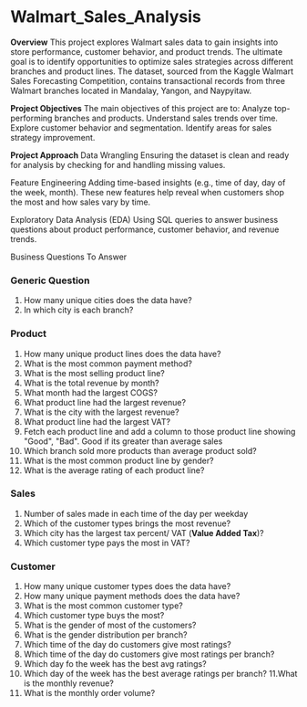 # Walmart_Sales_Analysis

**Overview**
This project explores Walmart sales data to gain insights into store performance, customer behavior, and product trends. The ultimate goal is to identify opportunities to optimize sales strategies across different branches and product lines. The dataset, sourced from the Kaggle Walmart Sales Forecasting Competition, contains transactional records from three Walmart branches located in Mandalay, Yangon, and Naypyitaw.

**Project Objectives**
The main objectives of this project are to:
Analyze top-performing branches and products.
Understand sales trends over time.
Explore customer behavior and segmentation.
Identify areas for sales strategy improvement.

**Project Approach**
Data Wrangling
Ensuring the dataset is clean and ready for analysis by checking for and handling missing values.

Feature Engineering
Adding time-based insights (e.g., time of day, day of the week, month).
These new features help reveal when customers shop the most and how sales vary by time.

Exploratory Data Analysis (EDA)
Using SQL queries to answer business questions about product performance, customer behavior, and revenue trends.

Business Questions To Answer

### Generic Question

1. How many unique cities does the data have?
2. In which city is each branch?

### Product

1. How many unique product lines does the data have?
2. What is the most common payment method?
3. What is the most selling product line?
4. What is the total revenue by month?
5. What month had the largest COGS?
6. What product line had the largest revenue?
5. What is the city with the largest revenue?
6. What product line had the largest VAT?
7. Fetch each product line and add a column to those product line showing "Good", "Bad". Good if its greater than average sales
8. Which branch sold more products than average product sold?
9. What is the most common product line by gender?
12. What is the average rating of each product line?

### Sales

1. Number of sales made in each time of the day per weekday
2. Which of the customer types brings the most revenue?
3. Which city has the largest tax percent/ VAT (**Value Added Tax**)?
4. Which customer type pays the most in VAT?

### Customer

1. How many unique customer types does the data have?
2. How many unique payment methods does the data have?
3. What is the most common customer type?
4. Which customer type buys the most?
5. What is the gender of most of the customers?
6. What is the gender distribution per branch?
7. Which time of the day do customers give most ratings?
8. Which time of the day do customers give most ratings per branch?
9. Which day fo the week has the best avg ratings?
10. Which day of the week has the best average ratings per branch?
11.What is the monthly revenue?
12. What is the monthly order volume?




